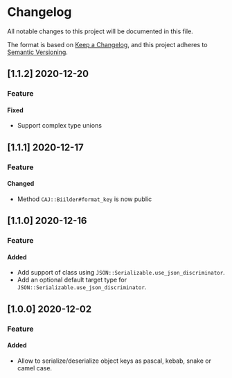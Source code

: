 # Changelog
All notable changes to this project will be documented in this file.

The format is based on [Keep a Changelog](https://keepachangelog.com/en/1.0.0/),
and this project adheres to [Semantic Versioning](https://semver.org/spec/v2.0.0.html).

## [1.1.2] 2020-12-20
### Feature
#### Fixed
- Support complex type unions

## [1.1.1] 2020-12-17
### Feature
#### Changed
- Method `CAJ::Biilder#format_key` is now public

## [1.1.0] 2020-12-16
### Feature
#### Added
- Add support of class using `JSON::Serializable.use_json_discriminator`.
- Add an optional default target type for `JSON::Serializable.use_json_discriminator`. 

## [1.0.0] 2020-12-02
### Feature
#### Added
- Allow to serialize/deserialize object keys as pascal, kebab, snake or camel case.
